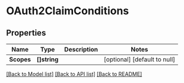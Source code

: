 # OAuth2ClaimConditions

## Properties
Name | Type | Description | Notes
------------ | ------------- | ------------- | -------------
**Scopes** | **[]string** |  | [optional] [default to null]

[[Back to Model list]](../README.md#documentation-for-models) [[Back to API list]](../README.md#documentation-for-api-endpoints) [[Back to README]](../README.md)

